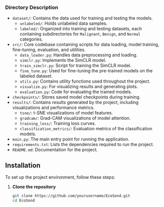 
### Directory Description
- `dataset/`: Contains the data used for training and testing the models.
  - `unlabeled/`: Holds unlabeled data samples.
  - `labeled/`: Organized into training and testing datasets, each containing subdirectories for `Malignant`, `Benign`, and `Normal` categories.
- `src/`: Core codebase containing scripts for data loading, model training, fine-tuning, evaluation, and utilities.
  - `data_loader.py`: Handles data preprocessing and loading.
  - `simclr.py`: Implements the SimCLR model.
  - `train_simclr.py`: Script for training the SimCLR model.
  - `fine_tune.py`: Used for fine-tuning the pre-trained models on the labeled dataset.
  - `utils.py`: Contains utility functions used throughout the project.
  - `visualize.py`: For visualizing results and generating plots.
  - `evaluation.py`: Code for evaluating the trained models.
- `checkpoints/`: Stores saved model checkpoints during training.
- `results/`: Contains results generated by the project, including visualizations and performance metrics.
  - `tsne/`: t-SNE visualizations of model features.
  - `gradcam/`: Grad-CAM visualizations of model attention.
  - `training_loss/`: Training loss curves.
  - `classification_metrics/`: Evaluation metrics of the classification models.
- `main.py`: The main entry point for running the application.
- `requirements.txt`: Lists the dependencies required to run the project.
- `README.md`: Documentation for the project.

## Installation

To set up the project environment, follow these steps:

1. **Clone the repository**
   ```bash
   git clone https://github.com/yourusername/EcoSond.git
   cd EcoSond
